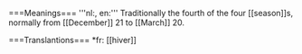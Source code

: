 ===Meanings===
'''nl:, en:''' Traditionally the fourth of the four [[season]]s, normally from [[December]] 21 to [[March]] 20.

===Translantions===
*fr: [[hiver]]